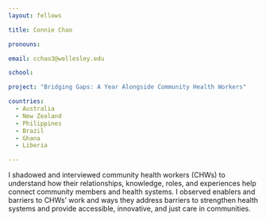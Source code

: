 ```yaml
---
layout: fellows

title: Connie Chao

pronouns: 

email: cchao3@wellesley.edu

school: 

project: "Bridging Gaps: A Year Alongside Community Health Workers"

countries:
  - Australia
  - New Zealand
  - Philippines
  - Brazil
  - Ghana
  - Liberia

---
```


I shadowed and interviewed community health workers (CHWs) to understand how their relationships, knowledge, roles, and experiences help connect community members and health systems. I observed enablers and barriers to CHWs’ work and ways they address barriers to strengthen health systems and provide accessible, innovative, and just care in communities.